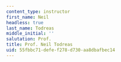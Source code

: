 ```yaml
---
content_type: instructor
first_name: Neil
headless: true
last_name: Todreas
middle_initial: ''
salutation: Prof.
title: Prof. Neil Todreas
uid: 55fbbc71-defe-f278-d730-aa8dbafbec14
---
```

